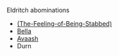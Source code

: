 Eldritch abominations
* [(The-Feeling-of-Being-Stabbed)](-Characters/(The-Feeling-of-Being-Stabbed).md)
* [Bella](-Characters/Bella.md)
* [Avaash](-Characters/Avaash.md)
* Durn